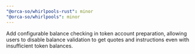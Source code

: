 ```yaml
---
"@orca-so/whirlpools-rust": minor
"@orca-so/whirlpools": minor
---
```


Add configurable balance checking in token account preparation, allowing users to disable balance validation to get quotes and instructions even with insufficient token balances.
